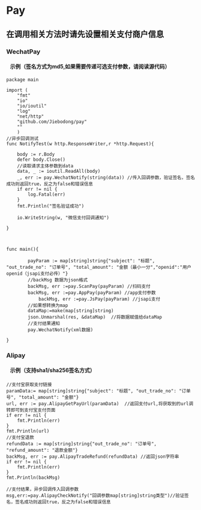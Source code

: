 # Pay
## 在调用相关方法时请先设置相关支付商户信息
### WechatPay


#### &nbsp; &nbsp;示例（签名方式为md5,如果需要传递可选支付参数，请阅读源代码）
    package main
    
    import (
    	"fmt"
    	"io"
    	"io/ioutil"
    	"log"
    	"net/http"
    	"github.com/Jiebodong/pay"
    	""
    	)
    //异步回调测试
    func NotifyTest(w http.ResponseWriter,r *http.Request){
        
        body := r.Body
	    defer body.Close()
	    //读取请求主体参数到data
	    data, _ := ioutil.ReadAll(body)
	    _, err := pay.WechatNotify(string(data)) //传入回调参数，验证签名，签名成功则返回true，反之为false和错误信息
	    if err != nil {
	    	log.Fatal(err)
	    }
    	fmt.Println("签名验证成功")
    
    	io.WriteString(w, "微信支付回调通知")
        
    }
    	
    	
    	
    func main(){
    
        	payParam := map[string]string{"subject": "标题", "out_trade_no": "订单号", "total_amount": "金额（最小一分","openid":"用户openid（jsapi支付必传）"}
        	//backMsg 数据为json格式 
        	backMsg, err :=pay.ScanPay(payParam) //扫码支付
        	backMsg, err :=pay.AppPay(payParam) //app支付参数
            	backMsg, err :=pay.JsPay(payParam) //jsapi支付 
            //如果想转换为map
            dataMap:=make(map[string]string)
            json.Unmarshal(res, &dataMap)  //将数据赋值给dataMap
            //支付结果通知
            pay.WechatNotify(xml数据)  
        
    }
    


### Alipay
#### &nbsp; &nbsp;示例（支持sha1/sha256签名方式）
    
    //支付宝获取支付链接
	paramData:= map[string]string{"subject": "标题", "out_trade_no": "订单号", "total_amount": "金额"}
	url, err := pay.AlipayGetPayUrl(paramData)  //返回支付url,将获取到的url调转即可到支付宝支付页面
	if err != nil {
	    fmt.Println(err)
	}
	fmt.Println(url)
	//支付宝退款
	refundData := map[string]string{"out_trade_no": "订单号", "refund_amount": "退款金额"}
    backMsg, err := pay.AlipayTradeRefund(refundData) //返回json字符串
	if err != nil {
	 	fmt.Println(err)
	}
	fmt.Println(backMsg)
	
    //支付结果，异步回调传入回调参数
    msg,err:=pay.AlipayCheckNotify("回调参数map[string]string类型")//验证签名，签名成功则返回true，反之为false和错误信息

    







